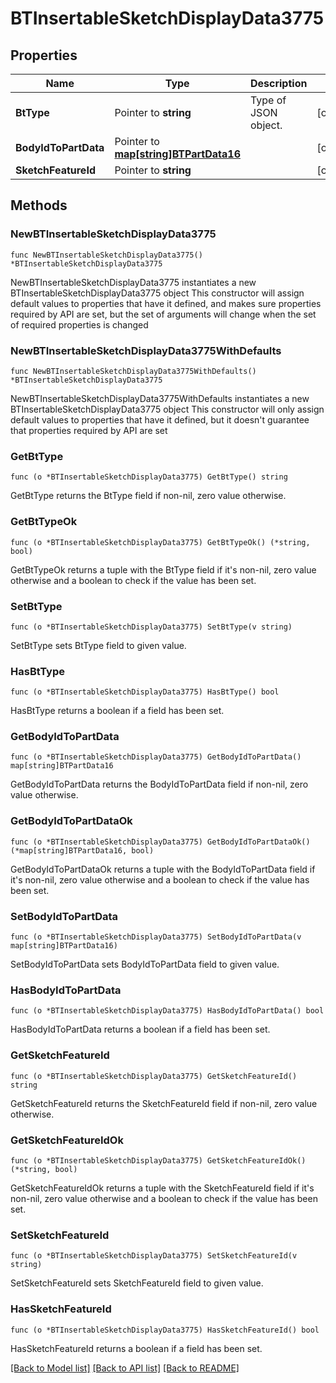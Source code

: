 # BTInsertableSketchDisplayData3775

## Properties

Name | Type | Description | Notes
------------ | ------------- | ------------- | -------------
**BtType** | Pointer to **string** | Type of JSON object. | [optional] 
**BodyIdToPartData** | Pointer to [**map[string]BTPartData16**](BTPartData16.md) |  | [optional] 
**SketchFeatureId** | Pointer to **string** |  | [optional] 

## Methods

### NewBTInsertableSketchDisplayData3775

`func NewBTInsertableSketchDisplayData3775() *BTInsertableSketchDisplayData3775`

NewBTInsertableSketchDisplayData3775 instantiates a new BTInsertableSketchDisplayData3775 object
This constructor will assign default values to properties that have it defined,
and makes sure properties required by API are set, but the set of arguments
will change when the set of required properties is changed

### NewBTInsertableSketchDisplayData3775WithDefaults

`func NewBTInsertableSketchDisplayData3775WithDefaults() *BTInsertableSketchDisplayData3775`

NewBTInsertableSketchDisplayData3775WithDefaults instantiates a new BTInsertableSketchDisplayData3775 object
This constructor will only assign default values to properties that have it defined,
but it doesn't guarantee that properties required by API are set

### GetBtType

`func (o *BTInsertableSketchDisplayData3775) GetBtType() string`

GetBtType returns the BtType field if non-nil, zero value otherwise.

### GetBtTypeOk

`func (o *BTInsertableSketchDisplayData3775) GetBtTypeOk() (*string, bool)`

GetBtTypeOk returns a tuple with the BtType field if it's non-nil, zero value otherwise
and a boolean to check if the value has been set.

### SetBtType

`func (o *BTInsertableSketchDisplayData3775) SetBtType(v string)`

SetBtType sets BtType field to given value.

### HasBtType

`func (o *BTInsertableSketchDisplayData3775) HasBtType() bool`

HasBtType returns a boolean if a field has been set.

### GetBodyIdToPartData

`func (o *BTInsertableSketchDisplayData3775) GetBodyIdToPartData() map[string]BTPartData16`

GetBodyIdToPartData returns the BodyIdToPartData field if non-nil, zero value otherwise.

### GetBodyIdToPartDataOk

`func (o *BTInsertableSketchDisplayData3775) GetBodyIdToPartDataOk() (*map[string]BTPartData16, bool)`

GetBodyIdToPartDataOk returns a tuple with the BodyIdToPartData field if it's non-nil, zero value otherwise
and a boolean to check if the value has been set.

### SetBodyIdToPartData

`func (o *BTInsertableSketchDisplayData3775) SetBodyIdToPartData(v map[string]BTPartData16)`

SetBodyIdToPartData sets BodyIdToPartData field to given value.

### HasBodyIdToPartData

`func (o *BTInsertableSketchDisplayData3775) HasBodyIdToPartData() bool`

HasBodyIdToPartData returns a boolean if a field has been set.

### GetSketchFeatureId

`func (o *BTInsertableSketchDisplayData3775) GetSketchFeatureId() string`

GetSketchFeatureId returns the SketchFeatureId field if non-nil, zero value otherwise.

### GetSketchFeatureIdOk

`func (o *BTInsertableSketchDisplayData3775) GetSketchFeatureIdOk() (*string, bool)`

GetSketchFeatureIdOk returns a tuple with the SketchFeatureId field if it's non-nil, zero value otherwise
and a boolean to check if the value has been set.

### SetSketchFeatureId

`func (o *BTInsertableSketchDisplayData3775) SetSketchFeatureId(v string)`

SetSketchFeatureId sets SketchFeatureId field to given value.

### HasSketchFeatureId

`func (o *BTInsertableSketchDisplayData3775) HasSketchFeatureId() bool`

HasSketchFeatureId returns a boolean if a field has been set.


[[Back to Model list]](../README.md#documentation-for-models) [[Back to API list]](../README.md#documentation-for-api-endpoints) [[Back to README]](../README.md)


